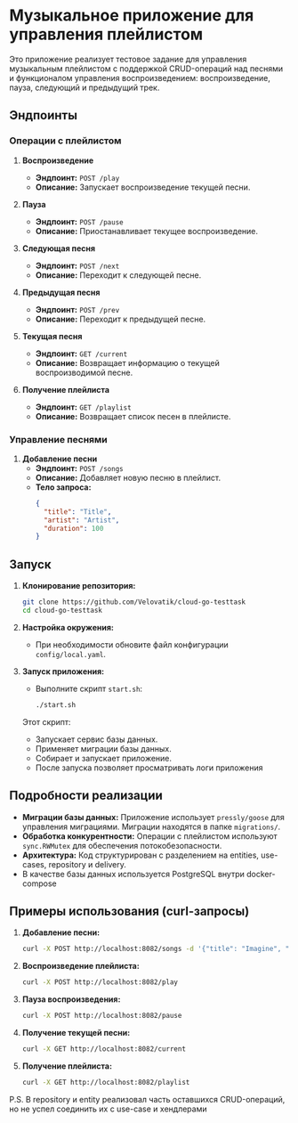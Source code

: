 # Музыкальное приложение для управления плейлистом

Это приложение реализует тестовое задание для управления музыкальным плейлистом с поддержкой CRUD-операций над песнями и функционалом управления воспроизведением: воспроизведение, пауза, следующий и предыдущий трек.

## Эндпоинты

### Операции с плейлистом

1. **Воспроизведение**
    - **Эндпоинт:** `POST /play`
    - **Описание:** Запускает воспроизведение текущей песни.

2. **Пауза**
    - **Эндпоинт:** `POST /pause`
    - **Описание:** Приостанавливает текущее воспроизведение.

3. **Следующая песня**
    - **Эндпоинт:** `POST /next`
    - **Описание:** Переходит к следующей песне.

4. **Предыдущая песня**
    - **Эндпоинт:** `POST /prev`
    - **Описание:** Переходит к предыдущей песне.

5. **Текущая песня**
    - **Эндпоинт:** `GET /current`
    - **Описание:** Возвращает информацию о текущей воспроизводимой песне.

6. **Получение плейлиста**
    - **Эндпоинт:** `GET /playlist`
    - **Описание:** Возвращает список песен в плейлисте.
 

### Управление песнями

1. **Добавление песни**
    - **Эндпоинт:** `POST /songs`
    - **Описание:** Добавляет новую песню в плейлист.
    - **Тело запроса:**
      ```json
      {
        "title": "Title",
        "artist": "Artist",
        "duration": 100
      }
      ```

## Запуск

1. **Клонирование репозитория:**
   ```bash
   git clone https://github.com/Velovatik/cloud-go-testtask
   cd cloud-go-testtask
   ```

2. **Настройка окружения:**
    - При необходимости обновите файл конфигурации `config/local.yaml`.

3. **Запуск приложения:**
    - Выполните скрипт `start.sh`:
      ```bash
      ./start.sh
      ```

   Этот скрипт:
    - Запускает сервис базы данных.
    - Применяет миграции базы данных.
    - Собирает и запускает приложение.
    - После запуска позволяет просматривать логи приложения

## Подробности реализации

- **Миграции базы данных:** Приложение использует `pressly/goose` для управления миграциями. Миграции находятся в папке `migrations/`.
- **Обработка конкурентности:** Операции с плейлистом используют `sync.RWMutex` для обеспечения потокобезопасности.
- **Архитектура:** Код структурирован с разделением на entities, use-cases, repository и delivery.
- В качестве базы данных используется PostgreSQL внутри docker-compose

## Примеры использования (curl-запросы)

1. **Добавление песни:**
   ```bash
   curl -X POST http://localhost:8082/songs -d '{"title": "Imagine", "artist": "John Lennon", "duration": 183}' -H "Content-Type: application/json"
   ```

2. **Воспроизведение плейлиста:**
   ```bash
   curl -X POST http://localhost:8082/play
   ```

3. **Пауза воспроизведения:**
   ```bash
   curl -X POST http://localhost:8082/pause
   ```

4. **Получение текущей песни:**
   ```bash
   curl -X GET http://localhost:8082/current
   ```

5. **Получение плейлиста:**
   ```bash
   curl -X GET http://localhost:8082/playlist
   ```

P.S. В repository и entity реализовал часть оставшихся CRUD-операций, но не успел соединить их с use-case и хендлерами